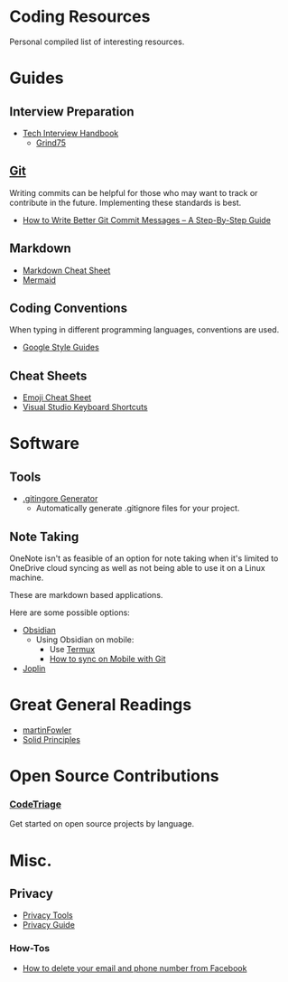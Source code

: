 <!-- @format -->

# Coding Resources

Personal compiled list of interesting resources.

# Guides

## Interview Preparation

-   [Tech Interview Handbook](https://www.techinterviewhandbook.org/)
    -   [Grind75](https://www.techinterviewhandbook.org/grind75)

## [Git](https://git-scm.com/)

Writing commits can be helpful for those who may want to track or contribute in the future. Implementing these standards is best.

-   [How to Write Better Git Commit Messages – A Step-By-Step Guide](https://www.freecodecamp.org/news/how-to-write-better-git-commit-messages/)

## Markdown

-   [Markdown Cheat Sheet](https://www.markdownguide.org/cheat-sheet/)
-   [Mermaid](https://github.com/mermaid-js/mermaid)

## Coding Conventions

When typing in different programming languages, conventions are used.

-   [Google Style Guides](https://google.github.io/styleguide)

## Cheat Sheets

-   [Emoji Cheat Sheet](https://github.com/ikatyang/emoji-cheat-sheet)
-   [Visual Studio Keyboard Shortcuts](https://code.visualstudio.com/shortcuts/keyboard-shortcuts-windows.pdf)

# Software

## Tools

-   [.gitingore Generator](https://www.gitignore.io/)
    -   Automatically generate .gitignore files for your project.

## Note Taking

OneNote isn't as feasible of an option for note taking when it's limited to OneDrive cloud syncing as well as not being able to use it on a Linux machine.

These are markdown based applications.

Here are some possible options:

-   [Obsidian](https://obsidian.md/)
    -   Using Obsidian on mobile:
        -   Use [Termux](https://github.com/termux/termux-app)
        -   [How to sync on Mobile with Git](https://www.greghilston.com/post/how-i-use-obsidian-mobile-with-git-on-android/)
-   [Joplin](https://joplinapp.org/)

# Great General Readings

-   [martinFowler](https://martinfowler.com/)
-   [Solid Principles](https://www.freecodecamp.org/news/solid-principles-for-programming-and-software-design/)

# Open Source Contributions

### [CodeTriage](https://www.codetriage.com/)

Get started on open source projects by language.

# Misc.

## Privacy

-   [Privacy Tools](https://www.privacytools.io/)
-   [Privacy Guide](https://www.privacyguides.org/)

### How-Tos

-   [How to delete your email and phone number from Facebook](https://www.malwarebytes.com/blog/personal/2022/11/how-to-delete-your-email-and-phone-number-from-facebook)
